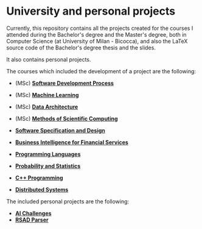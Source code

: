 # University and personal projects

Currently, this repository contains all the projects created for the courses I attended during the Bachelor's degree and the Master's degree, both in Computer Science (at University of Milan - Bicocca), and also the LaTeX source code of the Bachelor's degree thesis and the slides.

It also contains personal projects.


The courses which included the development of a project are the following:

 - (MSc) [**Software Development Process**](master-degree/processo-sviluppo-software/)
 - (MSc) [**Machine Learning**](master-degree/machine-learning/)
 - (MSc) [**Data Architecture**](master-degree/architetture-dati/)
 - (MSc) [**Methods of Scientific Computing**](master-degree/metodi-calcolo-scientifico/)
 
 - [**Software Specification and Design**](bachelor-degree/analisi-e-progettazione-software/)
 - [**Business Intelligence for Financial Services**](bachelor-degree/business-intelligence/)
 - [**Programming Languages**](bachelor-degree/linguaggi-di-programmazione/)
 - [**Probability and Statistics**](bachelor-degree/probabilita-e-statistica/)
 - [**C++ Programming**](bachelor-degree/programmazione-cpp/)
 - [**Distributed Systems**](bachelor-degree/sistemi-distribuiti/)
 


The included personal projects are the following:

 - [**AI Challenges**](https://github.com/cristianpiacente01/xtream-ai-assignment-engineer/tree/e62753981a53664084c9bbac535db8395cf726fe)
 - [**RSAD Parser**](https://github.com/cristianpiacente01/RSADClassesParser/tree/5672ccf29109e008ef974d4e179e570d2e66cdd6)
